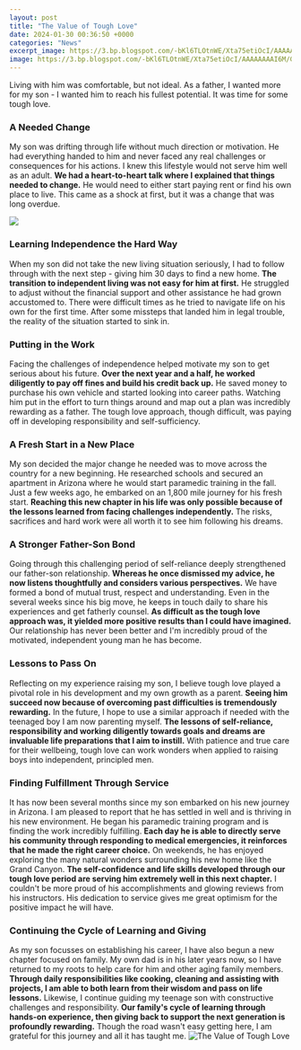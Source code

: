 ```yaml
---
layout: post
title: "The Value of Tough Love"
date: 2024-01-30 00:36:50 +0000
categories: "News"
excerpt_image: https://3.bp.blogspot.com/-bKl6TLOtnWE/Xta75etiOcI/AAAAAAAAI6M/GrF2IOjjczIhK_4zXSXZK9WvhyExOCXdgCLcBGAsYHQ/s1600/julian_barnes.jpg
image: https://3.bp.blogspot.com/-bKl6TLOtnWE/Xta75etiOcI/AAAAAAAAI6M/GrF2IOjjczIhK_4zXSXZK9WvhyExOCXdgCLcBGAsYHQ/s1600/julian_barnes.jpg
---
```


Living with him was comfortable, but not ideal. As a father, I wanted more for my son - I wanted him to reach his fullest potential. It was time for some tough love.
### A Needed Change
My son was drifting through life without much direction or motivation. He had everything handed to him and never faced any real challenges or consequences for his actions. I knew this lifestyle would not serve him well as an adult. **We had a heart-to-heart talk where I explained that things needed to change.** He would need to either start paying rent or find his own place to live. This came as a shock at first, but it was a change that was long overdue.

![](https://i.pinimg.com/originals/b0/de/c2/b0dec2701df847c2ae718b6e313ec7aa.png)
### Learning Independence the Hard Way 
When my son did not take the new living situation seriously, I had to follow through with the next step - giving him 30 days to find a new home. **The transition to independent living was not easy for him at first.** He struggled to adjust without the financial support and other assistance he had grown accustomed to. There were difficult times as he tried to navigate life on his own for the first time. After some missteps that landed him in legal trouble, the reality of the situation started to sink in.
### Putting in the Work
Facing the challenges of independence helped motivate my son to get serious about his future. **Over the next year and a half, he worked diligently to pay off fines and build his credit back up.** He saved money to purchase his own vehicle and started looking into career paths. Watching him put in the effort to turn things around and map out a plan was incredibly rewarding as a father. The tough love approach, though difficult, was paying off in developing responsibility and self-sufficiency.
### A Fresh Start in a New Place 
My son decided the major change he needed was to move across the country for a new beginning. He researched schools and secured an apartment in Arizona where he would start paramedic training in the fall. Just a few weeks ago, he embarked on an 1,800 mile journey for his fresh start. **Reaching this new chapter in his life was only possible because of the lessons learned from facing challenges independently.** The risks, sacrifices and hard work were all worth it to see him following his dreams.
### A Stronger Father-Son Bond
Going through this challenging period of self-reliance deeply strengthened our father-son relationship. **Whereas he once dismissed my advice, he now listens thoughtfully and considers various perspectives.** We have formed a bond of mutual trust, respect and understanding. Even in the several weeks since his big move, he keeps in touch daily to share his experiences and get fatherly counsel. **As difficult as the tough love approach was, it yielded more positive results than I could have imagined.** Our relationship has never been better and I'm incredibly proud of the motivated, independent young man he has become.
### Lessons to Pass On
Reflecting on my experience raising my son, I believe tough love played a pivotal role in his development and my own growth as a parent. **Seeing him succeed now because of overcoming past difficulties is tremendously rewarding.** In the future, I hope to use a similar approach if needed with the teenaged boy I am now parenting myself. **The lessons of self-reliance, responsibility and working diligently towards goals and dreams are invaluable life preparations that I aim to instill.** With patience and true care for their wellbeing, tough love can work wonders when applied to raising boys into independent, principled men.
### Finding Fulfillment Through Service 
It has now been several months since my son embarked on his new journey in Arizona. I am pleased to report that he has settled in well and is thriving in his new environment. He began his paramedic training program and is finding the work incredibly fulfilling. **Each day he is able to directly serve his community through responding to medical emergencies, it reinforces that he made the right career choice.** On weekends, he has enjoyed exploring the many natural wonders surrounding his new home like the Grand Canyon. **The self-confidence and life skills developed through our tough love period are serving him extremely well in this next chapter.** I couldn't be more proud of his accomplishments and glowing reviews from his instructors. His dedication to service gives me great optimism for the positive impact he will have.
### Continuing the Cycle of Learning and Giving 
As my son focusses on establishing his career, I have also begun a new chapter focused on family. My own dad is in his later years now, so I have returned to my roots to help care for him and other aging family members. **Through daily responsibilities like cooking, cleaning and assisting with projects, I am able to both learn from their wisdom and pass on life lessons.** Likewise, I continue guiding my teenage son with constructive challenges and responsibility. **Our family's cycle of learning through hands-on experience, then giving back to support the next generation is profoundly rewarding.** Though the road wasn't easy getting here, I am grateful for this journey and all it has taught me.
![The Value of Tough Love](https://3.bp.blogspot.com/-bKl6TLOtnWE/Xta75etiOcI/AAAAAAAAI6M/GrF2IOjjczIhK_4zXSXZK9WvhyExOCXdgCLcBGAsYHQ/s1600/julian_barnes.jpg)